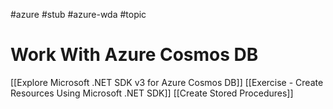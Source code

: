 #azure #stub #azure-wda #topic

# Work With Azure Cosmos DB
[[Explore Microsoft .NET SDK v3 for Azure Cosmos DB]]
[[Exercise - Create Resources Using Microsoft .NET SDK]]
[[Create Stored Procedures]]